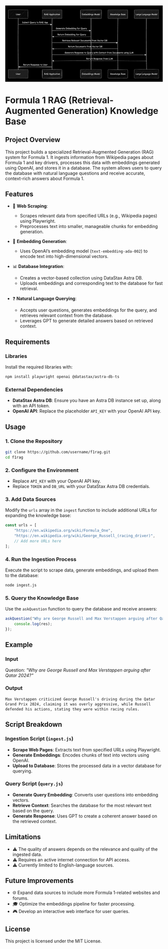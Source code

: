 ![Alt Text](F1RAG/FrontImage.PNG)

# Formula 1 RAG (Retrieval-Augmented Generation) Knowledge Base

## Project Overview

This project builds a specialized Retrieval-Augmented Generation (RAG) system for Formula 1. It ingests information from Wikipedia pages about Formula 1 and key drivers, processes this data with embeddings generated using OpenAI, and stores it in a database. The system allows users to query the database with natural language questions and receive accurate, context-rich answers about Formula 1.

## Features

- 🔄 **Web Scraping**:
  - Scrapes relevant data from specified URLs (e.g., Wikipedia pages) using Playwright.
  - Preprocesses text into smaller, manageable chunks for embedding generation.

- 🧠 **Embedding Generation**:
  - Uses OpenAI’s embedding model (`text-embedding-ada-002`) to encode text into high-dimensional vectors.

- 📊 **Database Integration**:
  - Creates a vector-based collection using DataStax Astra DB.
  - Uploads embeddings and corresponding text to the database for fast retrieval.

- ❓ **Natural Language Querying**:
  - Accepts user questions, generates embeddings for the query, and retrieves relevant context from the database.
  - Leverages GPT to generate detailed answers based on retrieved context.

## Requirements

### Libraries

Install the required libraries with:

```bash
npm install playwright openai @datastax/astra-db-ts
```

### External Dependencies

- **DataStax Astra DB**: Ensure you have an Astra DB instance set up, along with an API token.
- **OpenAI API**: Replace the placeholder `API_KEY` with your OpenAI API key.

## Usage

### 1. Clone the Repository

```bash
git clone https://github.com/username/f1rag.git
cd f1rag
```

### 2. Configure the Environment

- Replace `API_KEY` with your OpenAI API key.
- Replace `TOKEN` and `DB_URL` with your DataStax Astra DB credentials.

### 3. Add Data Sources

Modify the `urls` array in the `ingest` function to include additional URLs for expanding the knowledge base:

```javascript
const urls = [
    "https://en.wikipedia.org/wiki/Formula_One",
    "https://en.wikipedia.org/wiki/George_Russell_(racing_driver)",
    // Add more URLs here
];
```

### 4. Run the Ingestion Process

Execute the script to scrape data, generate embeddings, and upload them to the database:

```bash
node ingest.js
```

### 5. Query the Knowledge Base

Use the `askQuestion` function to query the database and receive answers:

```javascript
askQuestion("Why are George Russell and Max Verstappen arguing after Qatar 2024?").then((res) => {
    console.log(res);
});
```

## Example

### Input

Question: *"Why are George Russell and Max Verstappen arguing after Qatar 2024?"*

### Output

```text
Max Verstappen criticized George Russell's driving during the Qatar Grand Prix 2024, claiming it was overly aggressive, while Russell defended his actions, stating they were within racing rules.
```

## Script Breakdown

### Ingestion Script (`ingest.js`)

- **Scrape Web Pages**: Extracts text from specified URLs using Playwright.
- **Generate Embeddings**: Encodes chunks of text into vectors using OpenAI.
- **Upload to Database**: Stores the processed data in a vector database for querying.

### Query Script (`query.js`)

- **Generate Query Embedding**: Converts user questions into embedding vectors.
- **Retrieve Context**: Searches the database for the most relevant text based on the query.
- **Generate Response**: Uses GPT to create a coherent answer based on the retrieved context.

## Limitations

- ⚠️ The quality of answers depends on the relevance and quality of the ingested data.
- ⚠️ Requires an active internet connection for API access.
- ⚠️ Currently limited to English-language sources.

## Future Improvements

- 🌐 Expand data sources to include more Formula 1-related websites and forums.
- 🎓 Optimize the embeddings pipeline for faster processing.
- 🎮 Develop an interactive web interface for user queries.

## License

This project is licensed under the MIT License.

